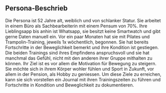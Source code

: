 ## Persona-Beschrieb
Die Persona ist 52 Jahre alt, weiblich und von schlanker Statur. 
Sie arbeitet in einem Büro als Sachbearbeiterin mit einem Pensum von 70%.
Ihre Lieblingsapp bis anhin ist Whatsapp, sie besitzt keine Smartwatch und gibt gerne Daten manuell ein.
Vor ein paar Monaten hat sie mit Pilates und Trampolin-Training, jeweils 1x wöchentlich, begonnen.
Sie hat bereits Fortschritte in der Beweglichkeit bemerkt und ihre Kondition ist gestiegen.
Die beiden Trainings sind ihres Empfindens anspruchsvoll und sie hat manchmal das Gefühl, nicht mit den anderen ihrer Gruppe mithalten zu können.
Ihr Ziel ist es vor allem die Motivation für Bewegung zu steigern. 
Sie möchte sich in ihrem Körper wohler fühlen und Sport in Zukunft, vor allem in der Pension, als Hobby zu geniessen.
Um diese Ziele zu erreichen, kann sie sich vorstellen ein Journal mit ihren Trainingszeiten zu führen und Fortschritte in Kondition und Beweglichkeit zu dokumentieren.